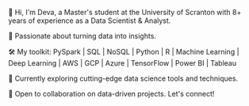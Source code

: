 👋 Hi, I'm Deva, a Master's student at the University of Scranton with 8+ years of experience as a Data Scientist & Analyst.

🚀 Passionate about turning data into insights.

🛠️ My toolkit: PySpark | SQL | NoSQL | Python | R | Machine Learning | Deep Learning | AWS | GCP | Azure | TensorFlow | Power BI | Tableau

🎯 Currently exploring cutting-edge data science tools and techniques.

🤝 Open to collaboration on data-driven projects. Let's connect!
